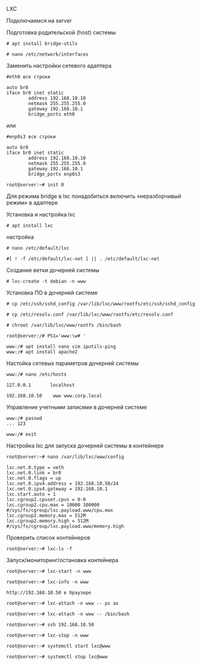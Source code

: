 LXC


Подключаемся на server

Подготовка родительской (host) системы
```
# apt install bridge-utils

# nano /etc/network/interfaces
```
Заменить настройки сетевого адаптера
```
#eth0 все строки

auto br0
iface br0 inet static
        address 192.168.10.10
        netmask 255.255.255.0
        gateway 192.168.10.1
        bridge_ports eth0
```
или
```
#enp0s3 все строки

auto br0
iface br0 inet static
        address 192.168.10.10
        netmask 255.255.255.0
        gateway 192.168.10.1
        bridge_ports enp0s3
```
```
root@server:~# init 0
```

Для режима bridge в lxc понадобиться включить «неразборчивый режим» в адаптере

Установка и настройка lxc
```
# apt install lxc
```
настройка
```
# nano /etc/default/lxc
```
```
#[ ! -f /etc/default/lxc-net ] || . /etc/default/lxc-net
```
Создание ветки дочерней системы
```
# lxc-create -t debian -n www
```
Установка ПО в дочерней системе
```
# cp /etc/ssh/sshd_config /var/lib/lxc/www/rootfs/etc/ssh/sshd_config

# cp /etc/resolv.conf /var/lib/lxc/www/rootfs/etc/resolv.conf

# chroot /var/lib/lxc/www/rootfs /bin/bash
```
```
root@server:/# PS1='www:\w# '
```
```
www:/# apt install nano vim iputils-ping
www:/# apt install apache2

```
Настойка сетевых параметров дочерней системы
```
www:/# nano /etc/hosts
```
```
127.0.0.1       localhost

192.168.10.50    www www.corp.local
```
Управление учетными записями в дочерней системе
```
www:/# passwd
... 123

www:/# exit
```
Настройка lxc для запуска дочерней системы в контейнере
```
root@server:~# nano /var/lib/lxc/www/config
```
```
lxc.net.0.type = veth
lxc.net.0.link = br0
lxc.net.0.flags = up
lxc.net.0.ipv4.address = 192.168.10.50/24
lxc.net.0.ipv4.gateway = 192.168.10.1
lxc.start.auto = 1
lxc.cgroup2.cpuset.cpus = 0-0
lxc.cgroup2.cpu.max = 10000 100000  #/sys/fs/cgroup/lxc.payload.www/cpu.max
lxc.cgroup2.memory.max = 512M       
lxc.cgroup2.memory.high = 512M      #/sys/fs/cgroup/lxc.payload.www/memory.high
```
Проверить список контейнеров
```
root@server:~# lxc-ls -f
```
Запуск/мониторинг/остановка контейнера
```
root@server:~# lxc-start -n www 

root@server:~# lxc-info -n www

http://192.168.10.50 в браузере

root@server:~# lxc-attach -n www -- ps ax

root@server:~# lxc-attach -n www -- /bin/bash

root@server:~# ssh 192.168.10.50

root@server:~# lxc-stop -n www

root@server:~# systemctl start lxc@www

root@server:~# systemctl stop lxc@www
```
